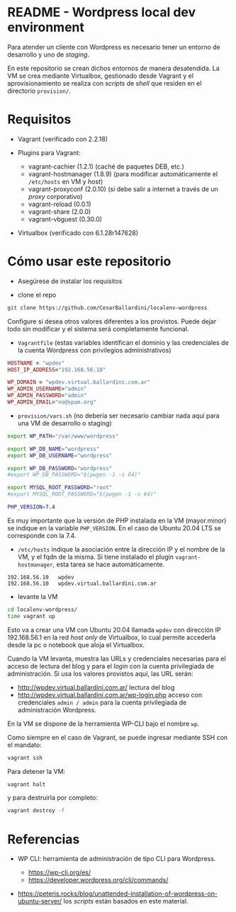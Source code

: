 # README - Wordpress local dev environment

Para atender un cliente con Wordpress es necesario tener un entorno de desarrollo y uno de _staging_.

En este repositorio se crean dichos entornos de manera desatendida.  La VM se crea mediante Virtualbox, gestionado desde Vagrant
y el aprovisionamiento se realiza con _scripts_ de _shell_ que residen en el directorio `provision/`.

# Requisitos

* Vagrant (verificado con 2.2.18)

* Plugins para Vagrant:

  * vagrant-cachier (1.2.1) (caché de paquetes DEB, etc.)
  * vagrant-hostmanager (1.8.9) (para modificar automáticamente el `/etc/hosts` en VM y _host_)
  * vagrant-proxyconf (2.0.10) (si debe salir a internet a través de un _proxy_ corporativo)
  * vagrant-reload (0.0.1)
  * vagrant-share (2.0.0)
  * vagrant-vbguest (0.30.0)

* Virtualbox (verificado con 6.1.28r147628)

# Cómo usar este repositorio

* Asegúrese de instalar los requisitos

* clone el repo

```bash
git clone https://github.com/CesarBallardini/localenv-wordpress
```

Configure si desea otros valores diferentes a los provistos.  Puede dejar todo sin modificar y el sistema será completamente funcional.

* `Vagrantfile` (estas variables identifican el dominio y las credenciales de la cuenta Wordpress con privilegios administrativos)

```ruby
HOSTNAME = "wpdev"
HOST_IP_ADDRESS="192.168.56.10"

WP_DOMAIN = "wpdev.virtual.ballardini.com.ar"
WP_ADMIN_USERNAME="admin"
WP_ADMIN_PASSWORD="admin"
WP_ADMIN_EMAIL="no@spam.org"
```

* `provision/vars.sh` (no debería ser necesario cambiar nada aquí para una VM de desarrollo o staging)

```bash
export WP_PATH="/var/www/wordpress"

export WP_DB_NAME="wordpress"
export WP_DB_USERNAME="wordpress"

export WP_DB_PASSWORD="wordpress"
#export WP_DB_PASSWORD="$(pwgen -1 -s 64)"

export MYSQL_ROOT_PASSWORD="root"
#export MYSQL_ROOT_PASSWORD="$(pwgen -1 -s 64)"

PHP_VERSION=7.4
```

Es muy importante que la versión de PHP instalada en la VM (mayor.minor) se indique en la variable `PHP_VERSION`. 
En el caso de Ubuntu 20.04 LTS se corresponde con la 7.4.

* `/etc/hosts` indique la asociación entre la dirección IP y el nombre de la VM, y el fqdn de la misma.  Si tiene instalado el plugin `vagrant-hostmanager`, esta tarea se hace automáticamente.

```text
192.168.56.10	wpdev
192.168.56.10	wpdev.virtual.ballardini.com.ar
```

* levante la VM

```bash
cd localenv-wordpress/
time vagrant up
```

Esto va a crear una VM con Ubuntu 20.04 llamada `wpdev` con dirección IP 192.168.56.1 en la red _host only_ de Virtualbox, lo cual permite accederla 
desde la pc o notebook que aloja el Virtualbox.

Cuando la VM levanta, muestra las URLs y credenciales necesarias para el acceso de lectura del blog y para el _login_ con la cuenta privilegiada de administración.
Si usa los valores provistos aquí, las URL serán:

* http://wpdev.virtual.ballardini.com.ar/ lectura del blog
* http://wpdev.virtual.ballardini.com.ar/wp-login.php acceso con credenciales `admin / admin` para la cuenta privilegiada de administración Wordpress.

En la VM se dispone de la herramienta WP-CLI bajo el nombre `wp`.

Como siempre en el caso de Vagrant, se puede ingresar mediante SSH con el mandato:

```bash
vagrant ssh
```

Para detener la VM:

```bash
vagrant halt
```

y para destruirla por completo:

```bash
vagrant destroy -f
```


# Referencias

* WP CLI: herramienta de administración de tipo CLI para Wordpress.
  * https://wp-cli.org/es/
  * https://developer.wordpress.org/cli/commands/

* https://peteris.rocks/blog/unattended-installation-of-wordpress-on-ubuntu-server/ los _scripts_ están basados en este material.


